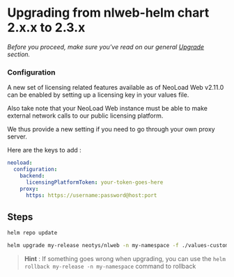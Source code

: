 # Upgrading from nlweb-helm chart 2.x.x to 2.3.x

*Before you proceed, make sure you've read on our general [Upgrade](../README.md#Upgrade) section.* 

### Configuration

A new set of licensing related features available as of NeoLoad Web v2.11.0 can be enabled by setting up a licensing key in your values file.

Also take note that your NeoLoad Web instance must be able to make external network calls to our public licensing platform. 

We thus provide a new setting if you need to go through your own proxy server.

Here are the keys to add :

```yaml
neoload:
  configuration:
    backend:
      licensingPlatformToken: your-token-goes-here
    proxy:
      https: https://username:password@host:port

```

## Steps

```bash		
helm repo update
```

```bash		
helm upgrade my-release neotys/nlweb -n my-namespace -f ./values-custom.yaml
```

> **Hint** : If something goes wrong when upgrading, you can use the `helm rollback my-release -n my-namespace` command to rollback